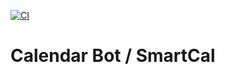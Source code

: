 [![CI](https://github.com/yanivmizrachiy/calendar-bot/actions/workflows/ci.yml/badge.svg)](https://github.com/yanivmizrachiy/calendar-bot/actions/workflows/ci.yml)

# Calendar Bot / SmartCal
